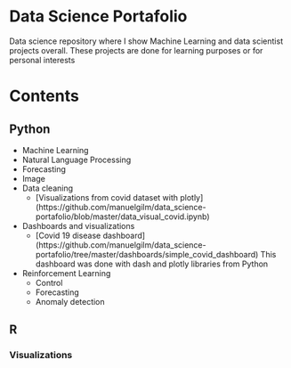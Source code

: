 
# Data Science Portafolio

Data science repository where I show Machine Learning and data scientist projects overall. These projects are done 
for learning purposes or for personal interests

# Contents
## Python
<ul>
<li>Machine Learning</li>
<li>Natural Language Processing</li>
<li>Forecasting</li>
<li>Image</li>
<li>Data cleaning
	<ul>
	<li>[Visualizations from covid dataset with plotly](https://github.com/manuelgilm/data_science-portafolio/blob/master/data_visual_covid.ipynb) </li>
	</ul>
</li>
<li>Dashboards and visualizations
<ul>
	<li>[Covid 19 disease dashboard](https://github.com/manuelgilm/data_science-portafolio/tree/master/dashboards/simple_covid_dashboard) This dashboard was done with dash and plotly libraries from Python</li>
</ul>
</li>
<li>Reinforcement Learning
	<ul>
	<li>Control</li>
	<li>Forecasting</li>
	<li>Anomaly detection</li>
	</ul>
</li>
</ul>


## R

### Visualizations
